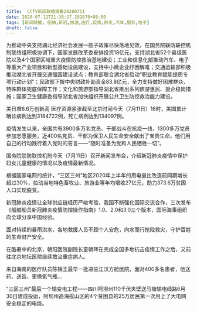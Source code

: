 ```yaml
---
title:  CCTV新闻联播摘要20200711
date: 2020-07-12T21:38:17.292670+08:00
tags: [新闻联播, 船舶,新冠,旅游,医疗,疫情,肺炎,汽车,服务,电子]
draft: false
---
```


为推动中央支持湖北经济社会发展一揽子政策尽快落地见效，在国务院联防联控机制联络组积极协调下，国家发展改革委安排投资18亿元，支持湖北省52个县级医院以及4个国家区域重大<span class="keywords_content">疫情</span>防控救治基地建设；工业和信息化部推动<span class="keywords_fund"><span class="keywords_fund">汽车</span></span>、<span class="keywords_fund">电子</span>等重大产业项目和新型基础设施建设，支持中小微企业纾困解难；交通运输部积极推动湖北省开展交通强国建设试点；教育部联合湖北省启动“职业教育赋能提质专项行动计划”；民政部下拨中央财政补助资金83.8亿元，全力支持做好困难群众、特殊群体兜底保障工作；文化和<span class="keywords_fund">旅游</span>部指导湖北省推出系列<span class="keywords_fund">旅游</span>惠民、援企稳岗措施；国家卫生健康委指导湖北省加快组织开展公共卫生防控救治能力建设。

美日增6.6万创新高 <span class="keywords_fund">医疗</span>资源紧张截至北京时间今天（7月11日）16时，美国累计确诊病例达到3184722例，死亡病例达到134097例。

<span class="keywords_content">疫情</span>发生以来，全国共有3900多万名党员、干部战斗在抗疫一线，1300多万党员参加志愿<span class="keywords_fund">服务</span>，近400名党员、干部为保卫人民生命安全献出了宝贵生命，他们用自己的行动践行着入党时的誓言——“随时准备为党和人民牺牲一切”。

国务院联防联控机制今天（7月11日）召开新闻发布会，介绍<span class="keywords_content">新冠</span><span class="keywords_content">肺炎</span><span class="keywords_content">疫情</span>中保护妇女儿童健康的情况以及<span class="keywords_content">疫情</span>最新情况。

根据国家电网的统计，“三区三州”地区2020年上半年的用电量比改造前同期增长超过30%，拉动当地特色畜牧业、<span class="keywords_fund">旅游</span>业等年均增收27亿元，助力373.6万贫困人口实现脱贫。

<span class="keywords_content">新冠</span><span class="keywords_content">肺炎</span><span class="keywords_content">疫情</span>让全球供应链经历严峻考验，我国不断强化国际交流合作，三次发布《<span class="keywords_fund">船舶</span>船员<span class="keywords_content">新冠</span><span class="keywords_content">肺炎</span><span class="keywords_content">疫情</span>防控操作指南》1.0、2.0和3.0三个版本，国际海事组织向全球分享中国经验。

面对持续的暴雨洪水，各地救援人员不顾个人安危，向水而行抢险救灾，守护百姓的生命财产安全。

在酷暑中的北京，朝阳医院副院长童朝晖在完成全国多地抗击<span class="keywords_content">疫情</span>工作之后，又前往北京地坛医院继续救治重症病人。

来自海南的<span class="keywords_fund">医疗</span>队员陈锦王最早一批进驻江汉方舱医院，面对400多名患者，他送药、送饭、更换氧气瓶…

“三区三州”最后一个输变电工程——四川阿坝州110千伏夹壁送马塘输电线路6月30日建成投运，阿坝州高海拔山区的4个贫困县的25万居民第一次用上了大电网安全稳定的电能。
